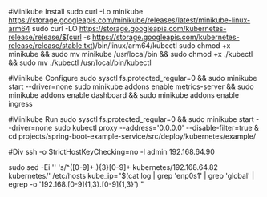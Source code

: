 #Minikube Install
sudo curl -Lo minikube https://storage.googleapis.com/minikube/releases/latest/minikube-linux-arm64
sudo curl -LO https://storage.googleapis.com/kubernetes-release/release/$(curl -s https://storage.googleapis.com/kubernetes-release/release/stable.txt)/bin/linux/arm64/kubectl
sudo chmod +x minikube && sudo mv minikube /usr/local/bin && sudo chmod +x ./kubectl && sudo mv ./kubectl /usr/local/bin/kubectl

#Minikube Configure
sudo sysctl fs.protected_regular=0 && sudo minikube start --driver=none 
<f>
sudo minikube addons enable metrics-server && sudo minikube addons enable dashboard && sudo minikube addons enable ingress

#Minikube Run
sudo sysctl fs.protected_regular=0 && sudo minikube start --driver=none 
sudo kubectl proxy --address='0.0.0.0' --disable-filter=true &
cd projects/spring-boot-example-service/src/deploy/kubernetes/example/
                                                                   

#Div
ssh -o StrictHostKeyChecking=no -l admin 192.168.64.90 

sudo sed -Ei '' 's/^([0-9]+\.){3}[0-9]+ kubernetes/192.168.64.82 kubernetes/' /etc/hosts
kube_ip="$(cat log | grep 'enp0s1' | grep 'global'  | egrep -o '192.168.[0-9]{1,3}\.[0-9]{1,3}') "


